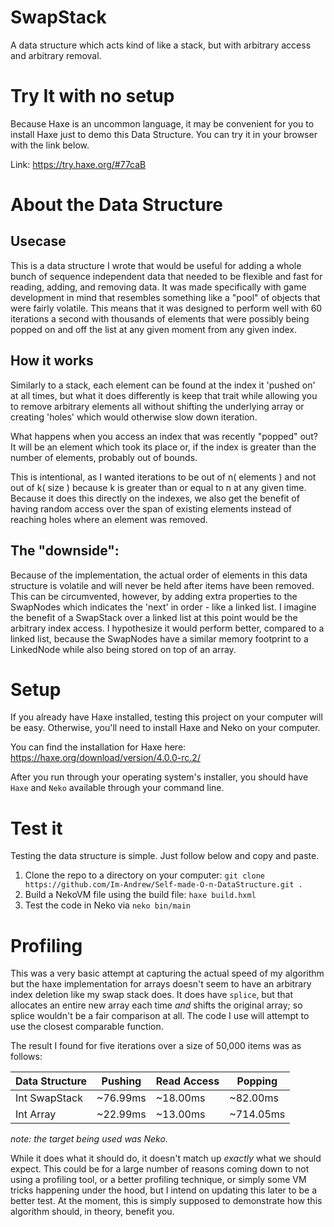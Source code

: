 # SwapStack

A data structure which acts kind of like a stack, but with arbitrary access and arbitrary removal.


# Try It with no setup

Because Haxe is an uncommon language, it may be convenient for you to 
install Haxe just to demo this Data Structure. You can try it in your browser with the link
below.

Link: https://try.haxe.org/#77caB


# About the Data Structure

## Usecase 
This is a data structure I wrote that would be useful for adding a whole bunch of 
sequence independent data that needed to be flexible and fast for reading, adding, and
removing data. It was made specifically with game development in mind that resembles
something like a "pool" of objects that were fairly volatile. This means that it was
designed to perform well with 60 iterations a second with thousands of elements that
were possibly being popped on and off the list at any given moment from any given index.


## How it works
Similarly to a stack, each element can be found at the index it 'pushed on' at all times, but
what it does differently is keep that trait while allowing you to remove arbitrary
elements all without shifting the underlying array or creating 'holes' which would otherwise
slow down iteration.

What happens when you access an index that was recently "popped" out? It will be an element which 
took its place or, if the index is greater than the number of elements, probably out of bounds. 

This is intentional, as I wanted iterations to be out of n( elements ) and not out of k( size )
because k is greater than or equal to n at any given time. Because it does this directly on the indexes,
we also get the benefit of having random access over the span of existing elements instead of reaching
holes where an element was removed.

## The "downside":
Because of the implementation, the actual order of elements in this data structure is volatile 
and will never be held after items have been removed. This can be circumvented, however, by
adding extra properties to the SwapNodes which indicates the 'next' in order - like a linked list. I 
imagine the benefit of a SwapStack over a linked list at this point would be the arbitrary index
access. I hypothesize it would perform better, compared to a linked list, because the SwapNodes have 
a similar memory footprint to a LinkedNode while also being stored on top of an array.


# Setup

If you already have Haxe installed, testing this project on your
computer will be easy. Otherwise, you'll need to install Haxe and Neko on your computer.

You can find the installation for Haxe here: https://haxe.org/download/version/4.0.0-rc.2/

After you run through your operating system's installer, you should 
have `Haxe` and `Neko` available through your command line.


# Test it

Testing the data structure is simple. Just follow below and copy and paste.

1. Clone the repo to a directory on your computer: `git clone https://github.com/Im-Andrew/Self-made-O-n-DataStructure.git .`
2. Build a NekoVM file using the build file: `haxe build.hxml`
3. Test the code in Neko via `neko bin/main`


# Profiling

This was a very basic attempt at capturing the actual speed of my algorithm but the 
haxe implementation for arrays doesn't seem to have an arbitrary index deletion like
my swap stack does. It does have `splice`, but that allocates an entire new array each time
_and_ shifts the original array; so splice wouldn't be a fair comparison at all.
The code I use will attempt to use the closest comparable function.


The result I found for five iterations over a size of 50,000 items was as follows:

| Data Structure | Pushing  | Read Access | Popping   |
|----------------|----------|-------------|-----------|
| Int SwapStack  | ~76.99ms | ~18.00ms    | ~82.00ms  |
| Int Array      | ~22.99ms | ~13.00ms     | ~714.05ms |

_note: the target being used was Neko._

While it does what it should do, it doesn't match up _exactly_ what we should expect.
This could be for a large number of reasons coming down to not using a profiling tool,
or a better profiling technique, or simply some VM tricks happening under the hood,
but I intend on updating this later to be a better test. At the moment, this is simply
supposed to demonstrate how this algorithm should, in theory, benefit you.